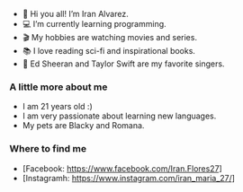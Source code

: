 - 👋 Hi you all! I’m Iran Alvarez.
- 💻 I’m currently learning programming.
- 🎬 My hobbies are watching movies and series.
- 📚 I love reading sci-fi and inspirational books.
- 🎵 Ed Sheeran and Taylor Swift are my favorite singers.







### A little more about me
- I am 21 years old :)
- I am very passionate about learning new languages.
- My pets are Blacky and Romana.






### Where to find me
- [Facebook: https://www.facebook.com/Iran.Flores27]
- [Instagramh: https://www.instagram.com/iran_maria_27/]



